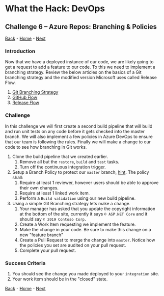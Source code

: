 # What the Hack: DevOps 

## Challenge 6 – Azure Repos: Branching & Policies
[Back](challenge05.md) - [Home](../../readme.md) - [Next](challenge07.md)

### Introduction

Now that we have a deployed instance of our code, we are likely going to get a request to add a feature to our code. To this we need to implement a branching strategy. Review the below articles on the basics of a Git branching strategy and the modified version Microsoft uses called Release Flow.

1. [Git Branching Strategy](https://docs.microsoft.com/en-us/azure/devops/repos/git/git-branching-guidance?view=azure-devops)
2. [GitHub Flow](https://guides.github.com/introduction/flow/)
3. [Release Flow](https://docs.microsoft.com/en-us/azure/devops/learn/devops-at-microsoft/release-flow)


### Challenge

In this challenge we will first create a second build pipeline that will build and run unit tests on any code before it gets checked into the master branch. We will also implement a few policies in Azure DevOps to ensure that our team is following the rules. Finally we will make a change to our code to see how branching in Git works. 

1. Clone the build pipeline that we created earlier.
   1. Remove all but the `restore`, `build` and `test` tasks.
   2. Turn off the continuous integration trigger.
2. Setup a Branch Policy to protect our `master` branch, [hint](https://docs.microsoft.com/en-us/azure/devops/repos/git/branch-policies?view=azure-devops). The policy shall: 
   1. Require at least 1 reviewer, however users should be able to approve their own changes.
   2. Require at least 1 linked work item.
   3. Perform a `Build validation` using our new build pipeline.
3. Using a simple Git Branching strategy lets make a change. 
   1. Your manager has asked that you update the copyright information at the bottom of the site, currently it says `© ASP.NET Core` and it should say `© 2019 Contoso Corp.`
   2. Create a Work Item requesting we implement the feature. 
   3. Make the change in your code. Be sure to make this change on a new "feature branch"
   4. Create a Pull Request to merge the change into `master`. Notice how the policies you set are audited on your pull request.
   5.  Complete your pull request.

### Success Criteria

1. You should see the change you made deployed to your `integration` site.
2. Your work item should be in the "closed" state.


[Back](challenge05.md) - [Home](../../readme.md) - [Next](challenge07.md)
